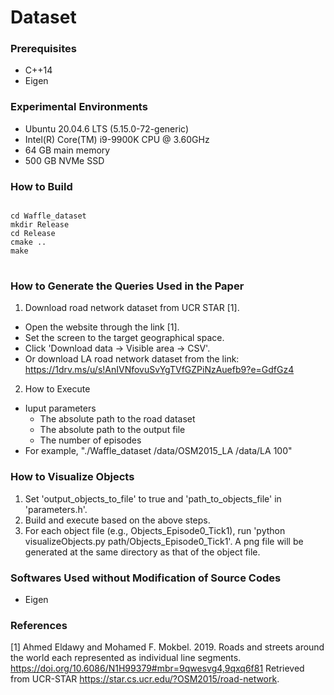 # Dataset

### Prerequisites
- C++14
- Eigen

### Experimental Environments
- Ubuntu 20.04.6 LTS (5.15.0-72-generic)
- Intel(R) Core(TM) i9-9900K CPU @ 3.60GHz
- 64 GB main memory
- 500 GB NVMe SSD

### How to Build
<pre>
<code>
cd Waffle_dataset
mkdir Release
cd Release
cmake ..
make
</code>
</pre>

### How to Generate the Queries Used in the Paper
1. Download road network dataset from UCR STAR [1].
- Open the website through the link [1].
- Set the screen to the target geographical space.
- Click 'Download data -> Visible area -> CSV'.
- Or download LA road network dataset from the link: https://1drv.ms/u/s!AnIVNfovuSvYgTVfGZPiNzAuefb9?e=GdfGz4

2. How to Execute
- Iuput parameters
  - The absolute path to the road dataset
  - The absolute path to the output file
  - The number of episodes
- For example, "./Waffle_dataset /data/OSM2015_LA /data/LA 100"

### How to Visualize Objects
1. Set 'output_objects_to_file' to true and 'path_to_objects_file' in 'parameters.h'.
2. Build and execute based on the above steps.
3. For each object file (e.g., Objects_Episode0_Tick1), run 'python visualizeObjects.py path/Objects_Episode0_Tick1'. A png file will be generated at the same directory as that of the object file.

### Softwares Used without Modification of Source Codes
- Eigen

### References
[1] Ahmed Eldawy and Mohamed F. Mokbel. 2019. Roads and streets around the world each represented as individual line segments. https://doi.org/10.6086/N1H99379#mbr=9qwesvg4,9qxq6f81 Retrieved from UCR-STAR https://star.cs.ucr.edu/?OSM2015/road-network.
